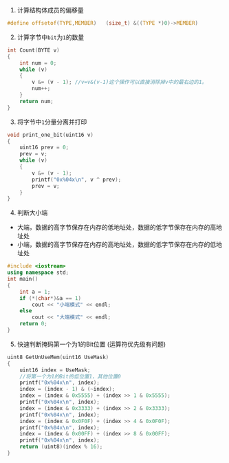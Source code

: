 1. 计算结构体成员的偏移量
```c
#define offsetof(TYPE,MEMBER)   (size_t) &((TYPE *)0)->MEMBER)
```
2. 计算字节中`bit`为`1`的数量
``` c
int Count(BYTE v)
{
    int num = 0;
    while (v)
    {
        v &= (v - 1); //v=v&(v-1)这个操作可以直接消除掉v中的最右边的1。
        num++;
    }
    return num;
}
```
3. 将字节中`1`分量分离并打印
```c
void print_one_bit(uint16 v)
{
    uint16 prev = 0;
    prev = v;
    while (v)
    {
        v &= (v - 1);
        printf("0x%04x\n", v ^ prev);
        prev = v;
    }
}
```
4. 判断大小端
- 大端，数据的高字节保存在内存的低地址处，数据的低字节保存在内存的高地址处
- 小端，数据的高字节保存在内存的高地址处，数据的低字节保存在内存的低地址处
``` c++
#include <iostream>
using namespace std;
int main()
{
    int a = 1;
    if (*(char*)&a == 1)
        cout << "小端模式" << endl;
    else
        cout << "大端模式" << endl;
    return 0;
}
```
5. 快速判断掩码第一个为1的Bit位置 (运算符优先级有问题)
``` c
uint8 GetUnUseMem(uint16 UseMask)
{
    uint16 index = UseMask;
    //将第一个为1的Bit的低位置1，其他位置0
    printf("0x%04x\n", index);
    index = (index - 1) & (~index); 
    index = (index & 0x5555) + (index >> 1 & 0x5555);
    printf("0x%04x\n", index);
    index = (index & 0x3333) + (index >> 2 & 0x3333);
    printf("0x%04x\n", index);
    index = (index & 0x0F0F) + (index >> 4 & 0x0F0F);
    printf("0x%04x\n", index);
    index = (index & 0x00FF) + (index >> 8 & 0x00FF);
    printf("0x%04x\n", index);
    return (uint8)(index % 16);
}
```
<!--stackedit_data:
eyJoaXN0b3J5IjpbMjk5NzA3MzIxLDE1NzEyOTE1MTIsMTE5OD
k1NzEyMiwtMTUxNjUxMzAwMCwtMjA1ODYyOTg3NiwxOTU5Mzgw
Mjc5LC0xNzg3OTI4NTcwLC0xNDMwODE4MTY3XX0=
-->